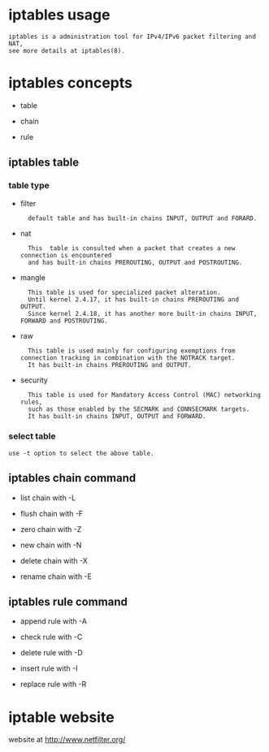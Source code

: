 iptables usage
==============

	iptables is a administration tool for IPv4/IPv6 packet filtering and NAT,
	see more details at iptables(8).


iptables concepts
=================

* table

* chain

* rule

iptables table
--------------

### table type ###

* filter

		default table and has built-in chains INPUT, OUTPUT and FORARD.

* nat

		This  table is consulted when a packet that creates a new connection is encountered
		and has built-in chains PREROUTING, OUTPUT and POSTROUTING.

* mangle

		This table is used for specialized packet alteration.
		Until kernel 2.4.17, it has built-in chains PREROUTING and OUTPUT.
		Since kernel 2.4.18, it has another more built-in chains INPUT, FORWARD and POSTROUTING.

* raw

		This table is used mainly for configuring exemptions from connection tracking in combination with the NOTRACK target.
		It has built-in chains PREROUTING and OUTPUT.

* security

		This table is used for Mandatory Access Control (MAC) networking rules,
		such as those enabled by the SECMARK and CONNSECMARK targets.
		It has built-in chains INPUT, OUTPUT and FORWARD.

### select table ###

	use -t option to select the above table.


iptables chain command
----------------------

* list chain with -L

* flush chain with -F

* zero chain with -Z

* new chain with -N

* delete chain with -X

* rename chain with -E


iptables rule command
---------------------

* append rule with -A

* check rule with -C

* delete rule with -D

* insert rule with -I

* replace rule with -R


iptable website
===============

website at <http://www.netfilter.org/>
